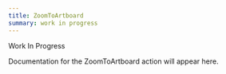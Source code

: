 ```yaml
---
title: ZoomToArtboard
summary: work in progress
---
```


Work In Progress

Documentation for the ZoomToArtboard action will appear here.